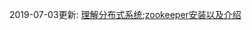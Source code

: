 2019-07-03更新:   [理解分布式系统](https://github.com/haoxiaoyong1014/zookeeperGuide/blob/master/理解分布式系统.md);[zookeeper安装以及介绍](https://github.com/haoxiaoyong1014/zookeeperGuide/blob/master/zookeeper安装以及介绍.md)


